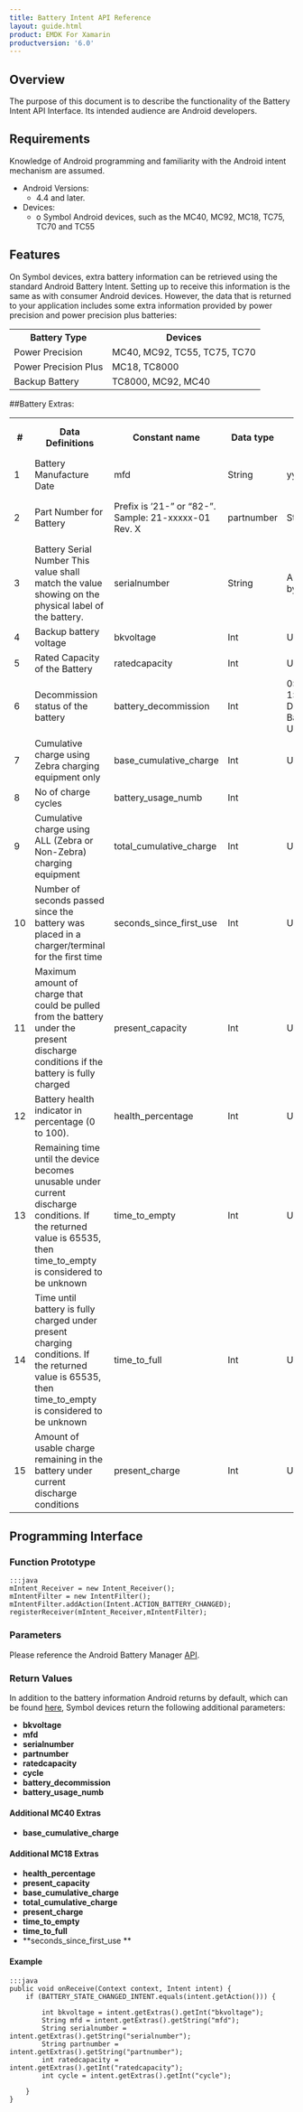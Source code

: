 ```yaml
---
title: Battery Intent API Reference
layout: guide.html
product: EMDK For Xamarin
productversion: '6.0'
---
```


## Overview
The purpose of this document is to describe the functionality of the Battery Intent API Interface. Its intended audience are Android developers. 
 
## Requirements
Knowledge of Android programming and familiarity with the Android intent mechanism are assumed. 
 
* Android Versions:	
	* 4.4 and later.
* Devices:	
	* o	Symbol Android devices, such as the MC40, MC92, MC18, TC75, TC70 and TC55
 
 
## Features
On Symbol devices, extra battery information can be retrieved using the standard Android Battery Intent. Setting up to receive this information is the same as with consumer Android devices. However, the data that is returned to your application includes some extra information provided by power precision and power precision plus batteries:

<table>
<tr>
<th>Battery Type</th><th>Devices</th>
</tr>
<tr>
<td>Power Precision</td><td>MC40, MC92, TC55, TC75, TC70</td>
</tr>
</tr>
<tr>
<td>Power Precision Plus</td><td>MC18, TC8000</td>
</tr>
</tr>
<tr>
<td>Backup Battery</td><td>TC8000, MC92, MC40</td>
</tr>
</table>



##Battery Extras:
<table>
	<tr>
		<th>#</th>
		<th>Data Definitions</th>
		<th>Constant name</th>
		<th>Data type </th>
		<th>Format</th>
		<th>Power Precision Plus</th>
		<th>Power Precision</th>
		<th>Backup Battery</th>
	</tr>
	<tr>
		<td>1</td>
		<td>Battery Manufacture Date</td>
		<td>mfd</td>
		<td>String</td>
		<td>yyyy-mm-dd</td>
		<td>X</td>
		<td>X</td>
		<td> </td>
	</tr>
	<tr>
		<td>2</td>
		<td>Part Number for Battery</td>
		<td>Prefix is ’21-” or “82-”.  Sample: 21-xxxxx-01 Rev. X</td>
		<td>partnumber</td>
		<td>String</td>
		<td>Prefix-5 or 6 #s-suffix revision</td>
		<td>X</td>
		<td>X</td>
		<td> </td>	
	</tr>
	<tr>
		<td>3</td>
		<td>Battery Serial Number 
		This value shall match the value showing on the physical label of the battery.</td>
		<td>serialnumber</td>
		<td>String</td>
		<td>Alpha followed by 4 numbers </td>
		<td>X</td>
		<td>X</td>
		<td> </td>	
	</tr>
	<tr>
		<td>4</td>
		<td>Backup battery voltage</td>
		<td>bkvoltage</td>
		<td>Int</td>
		<td>Units=mV</td>
		<td> </td>
		<td> </td>
		<td>X</td>
	</tr>
	<tr>
		<td>5</td>
		<td>Rated Capacity of the Battery</td>
		<td>ratedcapacity</td>
		<td>Int</td>
		<td>Units=mAh</td>
		<td>X</td>
		<td>X</td>
		<td> </td>	
	</tr>
	<tr>
		<td>6</td>
		<td>Decommission status of the battery</td>
		<td>battery_decommission</td>
		<td>Int</td>
		<td>0: Battery good
		1: Decommissioned Battery
		2: Status Unknown</td>
		<td>X</td>
		<td>X</td>
		<td> </td>	
	</tr>
	<tr>
		<td>7</td>
		<td>Cumulative charge using Zebra charging equipment only </td>
		<td>base_cumulative_charge</td>
		<td>Int</td>
		<td>Units=mAh</td>
		<td>X</td>
		<td> </td>
		<td> </td>	
	</tr>
	<tr>
		<td>8</td>
		<td>No of charge cycles </td>
		<td>battery_usage_numb</td>
		<td>Int</td>
		<td> </td>
		<td>X</td>
		<td> </td>	
	</tr>
	<tr>
		<td>9</td>
		<td>Cumulative charge using ALL (Zebra or Non-Zebra) charging equipment</td>
		<td>total_cumulative_charge</td>
		<td>Int</td>
		<td>Units=mAh</td>
		<td> </td>
		<td>X</td>
		<td> </td>	
	</tr>
	<tr>
		<td>10</td>
		<td>Number of seconds passed since the battery was placed in a charger/terminal for the first time
		<td>seconds_since_first_use</td>
		<td>Int</td>
		<td>Units=secs</td>
		<td> </td>
		<td>X</td>
		<td> </td>
	</tr>
	<tr>
		<td>11</td>
		<td>Maximum amount of charge that could be pulled from the battery under the present discharge conditions if the battery is fully charged</td>
		<td>present_capacity</td>
		<td>Int</td>
		<td>Units=mAh</td>
		<td> </td>
		<td>X</td>
		<td> </td>	
	</tr>
	<tr>
		<td>12</td>
		<td>Battery health indicator in percentage (0 to 100).</td>
		<td>health_percentage</td>
		<td>Int</td>
		<td>Units=%</td>
		<td> </td>
		<td>X</td>
		<td> </td>	
	</tr>
	<tr>
		<td>13</td>
		<td>Remaining time until the device becomes unusable under current discharge conditions. If the returned value is 65535, then time_to_empty is considered to be unknown</td> 
		<td>time_to_empty </td>
		<td>Int</td>
		<td>Units=</td>
		<td> </td>
		<td>X</td>
		<td> </td>	
	</tr>
	<tr>
		<td>14</td>
		<td>Time until battery is fully charged under present charging conditions. If the returned value is 65535, then time_to_empty is considered to be unknown</td>
		<td>time_to_full</td>
		<td>Int</td>
		<td>Units=mins</td>
		<td> </td>
		<td>X</td>
		<td> </td>
	</tr>
	<tr>
		<td>15</td>
		<td>Amount of usable charge remaining in the battery under current discharge conditions </td>
		<td>present_charge</td>
		<td>Int</td>
		<td>Units=mAh</td>
		<td> </td>
		<td>X</td>
		<td> </td>
	</tr>
</table>
 
## Programming Interface
 
### Function Prototype
	
	:::java
	mIntent_Receiver = new Intent_Receiver();  
	mIntentFilter = new IntentFilter();  
	mIntentFilter.addAction(Intent.ACTION_BATTERY_CHANGED);  
	registerReceiver(mIntent_Receiver,mIntentFilter); 

### Parameters

Please reference the Android Battery Manager [API](http://developer.android.com/reference/android/os/BatteryManager.html). 

### Return Values

In addition to the battery information Android returns by default, which can be found [here](http://developer.android.com/reference/android/os/BatteryManager.html), Symbol devices return the following additional parameters: 

* **bkvoltage**
* **mfd**
* **serialnumber** 
* **partnumber**
* **ratedcapacity**
* **cycle**
* **battery_decommission** 
* **battery_usage_numb**   


#### Additional MC40 Extras 
* **base_cumulative_charge**  

#### Additional MC18 Extras
* **health_percentage** 
* **present_capacity** 
* **base_cumulative_charge**        
* **total_cumulative_charge**       
* **present_charge**      
* **time_to_empty**        
* **time_to_full**     
* **seconds_since_first_use **      




#### Example

	:::java
	public void onReceive(Context context, Intent intent) {      
		if (BATTERY_STATE_CHANGED_INTENT.equals(intent.getAction())) {          

			int bkvoltage = intent.getExtras().getInt("bkvoltage");  
			String mfd = intent.getExtras().getString("mfd");  
			String serialnumber = intent.getExtras().getString("serialnumber");  
			String partnumber = intent.getExtras().getString("partnumber");   
			int ratedcapacity = intent.getExtras().getInt("ratedcapacity");  
			int cycle = intent.getExtras().getInt("cycle");  
		     
		}  
	} 














